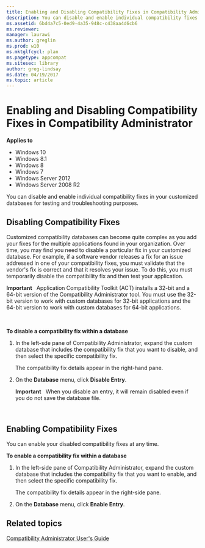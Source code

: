 ```yaml
---
title: Enabling and Disabling Compatibility Fixes in Compatibility Administrator (Windows 10)
description: You can disable and enable individual compatibility fixes in your customized databases for testing and troubleshooting purposes.
ms.assetid: 6bd4a7c5-0ed9-4a35-948c-c438aa4d6cb6
ms.reviewer: 
manager: laurawi
ms.author: greglin
ms.prod: w10
ms.mktglfcycl: plan
ms.pagetype: appcompat
ms.sitesec: library
author: greg-lindsay
ms.date: 04/19/2017
ms.topic: article
---
```


# Enabling and Disabling Compatibility Fixes in Compatibility Administrator


**Applies to**

-   Windows 10
-   Windows 8.1
-   Windows 8
-   Windows 7
-   Windows Server 2012
-   Windows Server 2008 R2

You can disable and enable individual compatibility fixes in your customized databases for testing and troubleshooting purposes.

## Disabling Compatibility Fixes


Customized compatibility databases can become quite complex as you add your fixes for the multiple applications found in your organization. Over time, you may find you need to disable a particular fix in your customized database. For example, if a software vendor releases a fix for an issue addressed in one of your compatibility fixes, you must validate that the vendor's fix is correct and that it resolves your issue. To do this, you must temporarily disable the compatibility fix and then test your application.

**Important**  
Application Compatibility Toolkit (ACT) installs a 32-bit and a 64-bit version of the Compatibility Administrator tool. You must use the 32-bit version to work with custom databases for 32-bit applications and the 64-bit version to work with custom databases for 64-bit applications.

 

**To disable a compatibility fix within a database**

1.  In the left-sde pane of Compatibility Administrator, expand the custom database that includes the compatibility fix that you want to disable, and then select the specific compatibility fix.

    The compatibility fix details appear in the right-hand pane.

2.  On the **Database** menu, click **Disable Entry**.

    **Important**  
    When you disable an entry, it will remain disabled even if you do not save the database file.

     

## Enabling Compatibility Fixes


You can enable your disabled compatibility fixes at any time.

**To enable a compatibility fix within a database**

1.  In the left-side pane of Compatibility Administrator, expand the custom database that includes the compatibility fix that you want to enable, and then select the specific compatibility fix.

    The compatibility fix details appear in the right-side pane.

2.  On the **Database** menu, click **Enable Entry**.

## Related topics
[Compatibility Administrator User's Guide](compatibility-administrator-users-guide.md)

